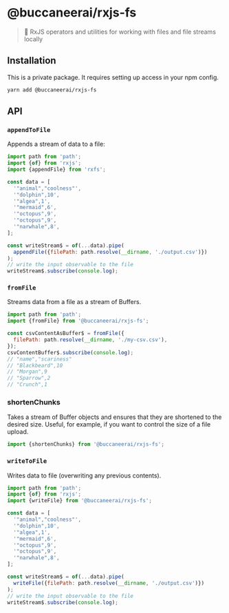 # @buccaneerai/rxjs-fs
> 💾 RxJS operators and utilities for working with files and file streams locally

## Installation
This is a private package. It requires setting up access in your npm config.

```bash
yarn add @buccaneerai/rxjs-fs
```

## API

### `appendToFile`
Appends a stream of data to a file:
```javascript
import path from 'path';
import {of} from 'rxjs';
import {appendFile} from 'rxfs';

const data = [
  '"animal","coolness"',
  '"dolphin",10',
  '"algea",1',
  '"mermaid",6',
  '"octopus",9',
  '"octopus",9',
  '"narwhale",8',
];

const writeStream$ = of(...data).pipe(
  appendFile({filePath: path.resolve(__dirname, './output.csv')})
);
// write the input observable to the file
writeStream$.subscribe(console.log);
```

### `fromFile`
Streams data from a file as a stream of Buffers.
```js
import path from 'path';
import {fromFile} from '@buccaneerai/rxjs-fs';

const csvContentAsBuffer$ = fromFile({
  filePath: path.resolve(__dirname, './my-csv.csv'),
});
csvContentBuffer$.subscribe(console.log);
// "name","scariness"
// "Blackbeard",10
// "Morgan",9
// "Sparrow",2
// "Crunch",1
```

### shortenChunks
Takes a stream of Buffer objects and ensures that they are shortened to the desired size.  Useful, for example, if you want to control the size of a file upload.
```js
import {shortenChunks} from '@buccaneerai/rxjs-fs';
```

### `writeToFile`
Writes data to file (overwriting any previous contents).
```js
import path from 'path';
import {of} from 'rxjs';
import {writeFile} from '@buccaneerai/rxjs-fs';

const data = [
  '"animal","coolness"',
  '"dolphin",10',
  '"algea",1',
  '"mermaid",6',
  '"octopus",9',
  '"octopus",9',
  '"narwhale",8',
];

const writeStream$ = of(...data).pipe(
  writeFile({filePath: path.resolve(__dirname, './output.csv')})
);
// write the input observable to the file
writeStream$.subscribe(console.log);
```
